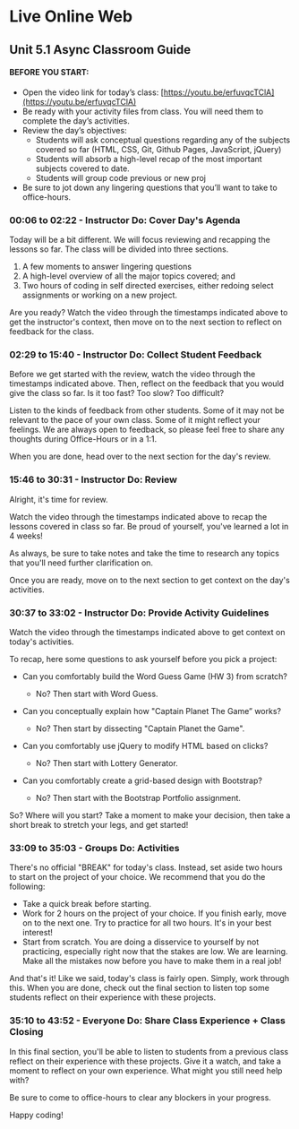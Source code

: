 # Live Online Web

## Unit 5.1 Async Classroom Guide

#### BEFORE YOU START:

 - Open the video link for today’s class: [https://youtu.be/erfuvqcTClA](https://youtu.be/erfuvqcTClA)
 - Be ready with your activity files from class. You will need them to complete the day’s activities.
 - Review the day’s objectives:
    - Students will ask conceptual questions regarding any of the subjects covered so far (HTML, CSS, Git, Github Pages, JavaScript, jQuery)
    - Students will absorb a high-level recap of the most important subjects covered to date.
    - Students will group code previous or new proj
 - Be sure to jot down any lingering questions that you’ll want to take to office-hours.

### 00:06 to 02:22 - Instructor Do: Cover Day's Agenda

Today will be a bit different. We will focus reviewing and recapping the lessons so far. The class will be divided into three sections.

  1. A few moments to answer lingering questions
  2. A high-level overview of all the major topics covered; and
  3. Two hours of coding in self directed exercises, either redoing select assignments or working on a new project.

Are you ready? Watch the video through the timestamps indicated above to get the instructor's context, then move on to the next section to reflect on feedback for the class.

### 02:29 to 15:40 -  Instructor Do: Collect Student Feedback

Before we get started with the review, watch the video through the timestamps indicated above. Then, reflect on the feedback that you would give the class so far. Is it too fast? Too slow? Too difficult?

Listen to the kinds of feedback from other students. Some of it may not be relevant to the pace of your own class. Some of it might reflect your feelings. We are always open to feedback, so please feel free to share any thoughts during Office-Hours or in a 1:1.

When you are done, head over to the next section for the day's review.

### 15:46 to 30:31 -  Instructor Do: Review 

Alright, it's time for review.

Watch the video through the timestamps indicated above to recap the lessons covered in class so far. Be proud of yourself, you've learned a lot in 4 weeks!

As always, be sure to take notes and take the time to research any topics that you'll need further clarification on.

Once you are ready, move on to the next section to get context on the day's activities.

### 30:37 to 33:02 - Instructor Do: Provide Activity Guidelines

Watch the video through the timestamps indicated above to get context on today's activities. 

To recap, here some questions to ask yourself before you pick a project:

  - Can you comfortably build the Word Guess Game (HW 3) from scratch?
    - No? Then start with Word Guess.
  
  - Can you conceptually explain how "Captain Planet The Game” works?
    - No? Then start by dissecting "Captain Planet the Game".

  - Can you comfortably use jQuery to modify HTML based on clicks?
    - No? Then start with Lottery Generator.

  - Can you comfortably create a grid-based design with Bootstrap?
    - No? Then start with the Bootstrap Portfolio assignment.

So? Where will you start? Take a moment to make your decision, then take a short break to stretch your legs, and get started!

### 33:09 to 35:03 -  Groups Do: Activities

There's no official "BREAK" for today's class. Instead, set aside two hours to start on the project of your choice. We recommend that you do the following:

  - Take a quick break before starting.
  - Work for 2 hours on the project of your choice. If you finish early, move on to the next one. Try to practice for all two hours. It's in your best interest!
  - Start from scratch. You are doing a disservice to yourself by not practicing, especially right now that the stakes are low. We are learning. Make all the mistakes now before you have to make them in a real job!

And that's it! Like we said, today's class is fairly open. Simply, work through this. When you are done, check out the final section to listen top some students reflect on their experience with these projects.

### 35:10 to 43:52 -  Everyone Do: Share Class Experience + Class Closing

In this final section, you'll be able to listen to students from a previous class reflect on their experience with these projects. Give it a watch, and take a moment to reflect on your own experience.  What might you still need help with?

Be sure to come to office-hours to clear any blockers in your progress.

Happy coding!
